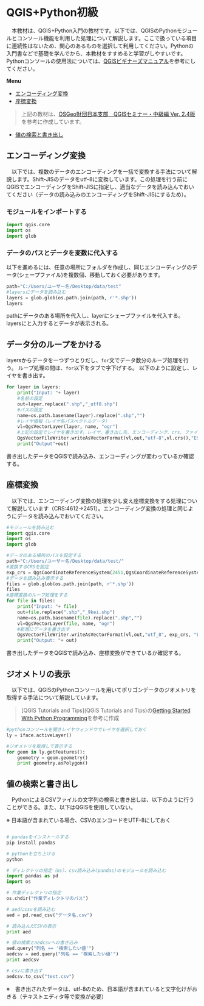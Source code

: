 # QGIS+Python初級
　本教材は、QGIS+Python入門の教材です。以下では、QGISのPythonモジュールとコンソール機能を利用した処理について解説します。ここで扱っている項目に連続性はないため、関心のあるものを選択して利用してください。Pythonの入門書などで基礎を学んでから、本教材をすすめると学習がしやすいです。Pythonコンソールの使用法については、[QGISビギナーズマニュアル](../QGISビギナーズマニュアル/QGISビギナーズマニュアル.md)を参考にしてください。


**Menu**
* [エンコーディング変換](#エンコーディング変換)
* [座標変換](#座標変換)
> 上記の教材は、[OSGeo財団日本支部　QGISセミナー・中級編 Ver. 2.4版](http://www.slideshare.net/FOSS4G_MEXT/qgis-39125122)を参考に作成しています。

* [値の検索と書き出し](#値の検索と書き出し)

## エンコーディング変換
　以下では、複数のデータのエンコーディングを一括で変換する手法について解説します。Shift-JISのデータをutf-8に変換しています。この処理を行う前にQGISでエンコーディングをShift-JISに指定し、適当なデータを読み込んでおいてください（データの読み込みのエンコーディングをShift-JISにするため）。

### モジュールをインポートする

```python
import qgis.core
import os
import glob
```

### データのパスとデータを変数に代入する
以下を進めるには、任意の場所にフォルダを作成し、同じエンコーディングのデータ(シェープファイル)を複数個、移動しておく必要があります。

```python
path="C:/Users/ユーザー名/Desktop/data/test"
#layersにデータを読み込む
layers = glob.glob(os.path.join(path, r'*.shp'))
layers
```
pathにデータのある場所を代入し、layerにシェープファイルを代入する。
layersにと入力するとデータが表示される。

## データ分のループをかける
layersからデータを一つずつとりだし、`for`文でデータ数分のループ処理を行う。
ループ処理の間は、`for`以下をタブで字下げする。
以下のように設定し、レイヤを書き出す。

```python
for layer in layers:
    print("Input: "+ layer)
    #名前の設定
    out=layer.replace(".shp","_utf8.shp")
    #パスの設定
    name=os.path.basename(layer).replace(".shp","")
    #レイヤ情報（レイヤ名パスベクトルデータ）
    vl=QgsVectorLayer(layer, name, "ogr")
    #上記の設定でレイヤを書き出す。レイヤ、書き出し先、エンコーディング、crs、ファイル形式を指定する
    QgsVectorFileWriter.writeAsVectorFormat(vl,out,"utf-8",vl.crs(),"ESRI Shapefile")
    print("Output"+out)
```

書き出したデータをQGISで読み込み、エンコーディングが変わっているか確認する。


## 座標変換
　以下では、エンコーディング変換の処理を少し変え座標変換をする処理について解説しています（CRS:4612→2451）。エンコーディング変換の処理と同じようにデータを読み込んでおいてください。

```python
#モジュールを読み込む
import qgis.core
import os
import glob

#データのある場所のパスを設定する
path="C:/Users/ユーザー名/Desktop/data/test/"
#変換するCRSを設定
exp_crs = QgsCoordinateReferenceSystem(2451,QgsCoordinateReferenceSystem.EpsgCrsId)
#データを読み込み表示する
files = glob.glob(os.path.join(path, r'*.shp'))
files
#座標変換のループ処理をする
for file in files:
    print("Input: "+ file)
    out=file.replace(".shp","_9kei.shp")
    name=os.path.basename(file).replace(".shp","")
    vl=QgsVectorLayer(file, name, "ogr")
    #新規にデータを書き出す
    QgsVectorFileWriter.writeAsVectorFormat(vl,out,"utf_8", exp_crs, "ESRI Shapefile")
    print("Output: "+ out)
```

書き出したデータをQGISで読み込み、座標変換ができているか確認する。

## ジオメトリの表示
　以下では、QGISのPythonコンソールを用いてポリゴンデータのジオメトリを取得する手法について解説しています。
> [QGIS Tutorials and Tips](QGIS Tutorials and Tips)の[Getting Started With Python Programming](http://www.qgistutorials.com/en/docs/getting_started_with_pyqgis.html)を参考に作成

```python
#pythonコンソールを開きレイヤウィンドウでレイヤを選択しておく
ly = iface.activeLayer()

#ジオメトリを取得して表示する
for geom in ly.getFeatures():
    geometry = geom.geometry()
    print geometry.asPolygon()
```

## 値の検索と書き出し
　PythonによるCSVファイルの文字列の検索と書き出しは、以下のように行うことができる。また、以下はQGISを使用していない。

※ 日本語が含まれている場合、CSVのエンコードをUTF-8にしておく


```python

# pandasをインストールする
pip install pandas

# pythonを立ち上げる
python

# ディレクトリの指定（os）、csv読み込み(pandas)のモジュールを読み込む
import pandas as pd
import os

# 作業ディレクトリの指定
os.chdir("作業ディレクトリのパス")

# aedにcsvを読み込む
aed = pd.read_csv("データ名.csv")

# 読み込んだCSVの表示
print aed

# 値の検索とaedcsvへの書き込み
aed.query("列名 == '検索したい値'") 
aedcsv = aed.query("列名 == '検索したい値'") 
print aedcsv

# csvに書き出す
aedcsv.to_csv("test.csv")

```

※　書き出されたデータは、utf-8のため、日本語が含まれていると文字化けがおきる（テキストエディタ等で変換が必要）

[利用規約]:../../policy.md
[その他のライセンスについて]:../license.md
[よくある質問とエラー]:../questions/questions.md

[GISの基本概念]:../00/00.md
[QGISビギナーズマニュアル]:../QGIS/QGIS.md
[GRASSビギナーズマニュアル]:../GRASS/GRASS.md
[リモートセンシングとその解析]:../06/06.md
[既存データの地図データと属性データ]:../07/07.md
[空間データ]:../08/08.md
[空間データベース]:../09/09.md
[空間データの統合・修正]:../10/10.md
[基本的な空間解析]:../11/11.md
[ネットワーク分析]:../12/12.md
[領域分析]:../13/13.md
[点データの分析]:../14/14.md
[ラスタデータの分析]:../15/15.md
[傾向面分析]:../16/16.md
[空間的自己相関]:../17/17.md
[空間補間]:../18/18.md
[空間相関分析]:../19/19.md
[空間分析におけるスケール]:../20/20.md
[視覚的伝達]:../21/21.md
[参加型GISと社会貢献]:../26/26.md

[地理院地図]:https://maps.gsi.go.jp
[e-Stat]:https://www.e-stat.go.jp/
[国土数値情報]:http://nlftp.mlit.go.jp/ksj/
[基盤地図情報]:http://www.gsi.go.jp/kiban/
[地理院タイル]:http://maps.gsi.go.jp/development/ichiran.html


[スライド_GISの基本概念]:https://github.com/gis-oer/gis-oer/raw/master/materials/00/00.pptx
[スライド_QGISビギナーズマニュアル]:https://github.com/gis-oer/gis-oer/raw/master/materials/QGIS/QGIS.pptx
[スライド_GRASSビギナーズマニュアル]:https://github.com/gis-oer/gis-oer/raw/master/materials/GRASS/GRASS.pptx
[スライド_リモートセンシングとその解析]:https://github.com/gis-oer/gis-oer/raw/master/materials/06/06.pptx
[スライド_既存データの地図データと属性データ]:https://github.com/gis-oer/gis-oer/raw/master/materials/07/07.pptx
[スライド_空間データ]:https://github.com/gis-oer/gis-oer/raw/master/materials/08/08.pptx
[スライド_空間データベース]:https://github.com/gis-oer/gis-oer/raw/master/materials/09/09.pptx
[スライド_空間データの統合・修正]:https://github.com/gis-oer/gis-oer/raw/master/materials/10/10.pptx
[スライド_基本的な空間解析]:https://github.com/gis-oer/gis-oer/raw/master/materials/11/11.pptx
[スライド_ネットワーク分析]:https://github.com/gis-oer/gis-oer/raw/master/materials/12/12.pptx
[スライド_領域分析]:https://github.com/gis-oer/gis-oer/raw/master/materials/13/13.pptx
[スライド_点データの分析]:https://github.com/gis-oer/gis-oer/raw/master/materials/14/14.pptx
[スライド_ラスタデータの分析]:https://github.com/gis-oer/gis-oer/raw/master/materials/15/15.pptx
[スライド_空間補間]:https://github.com/gis-oer/gis-oer/raw/master/materials/18/18.pptx
[スライド_視覚的伝達]:https://github.com/gis-oer/gis-oer/raw/master/materials/21/21.pptx
[スライド_参加型GISと社会貢献]:https://github.com/gis-oer/gis-oer/raw/master/materials/26/26.pptx

[課題ページ_QGISビギナーズマニュアル]:../tasks/t_qgis_entry.md
[課題ページ_GRASSビギナーズマニュアル]:../tasks/t_grass_entry.md
[課題ページ_リモートセンシングとその解析]:../tasks/t_06.md
[課題ページ_既存データの地図データと属性データ]:../tasks/t_07.md
[課題ページ_空間データ]:../tasks/t_08.md
[課題ページ_空間データベース]:../tasks/t_09.md
[課題ページ_空間データの統合・修正]:../tasks/t_10.md
[課題ページ_基本的な空間解析]:../tasks/t_11.md
[課題ページ_ネットワーク分析]:../tasks/t_12.md
[課題ページ_基本的な空間解析]:../tasks/t_13.md
[課題ページ_点データの分析]:../tasks/t_14.md
[課題ページ_ラスタデータの分析]:../tasks/t_15.md
[課題ページ_空間補間]:../tasks/t_18.md
[課題ページ_視覚的伝達]:../tasks/t_21.md
[課題ページ_参加型GISと社会貢献]:../tasks/t_26.md
